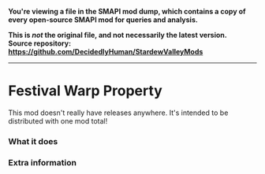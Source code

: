 **You're viewing a file in the SMAPI mod dump, which contains a copy of every open-source SMAPI mod
for queries and analysis.**

**This is _not_ the original file, and not necessarily the latest version.**  
**Source repository: https://github.com/DecidedlyHuman/StardewValleyMods**

----

# Festival Warp Property

This mod doesn't really have releases anywhere. It's intended to be distributed with one mod total!

### What it does

### Extra information

